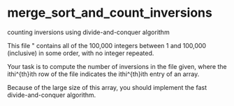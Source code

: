 # merge_sort_and_count_inversions
counting inversions using divide-and-conquer algorithm

This file " contains all of the 100,000 integers between 1 and 100,000 (inclusive) in some order, with no integer repeated.

Your task is to compute the number of inversions in the file given, where the ithi^{th}ith row of the file indicates the ithi^{th}ith entry of an array.

Because of the large size of this array, you should implement the fast divide-and-conquer algorithm.
